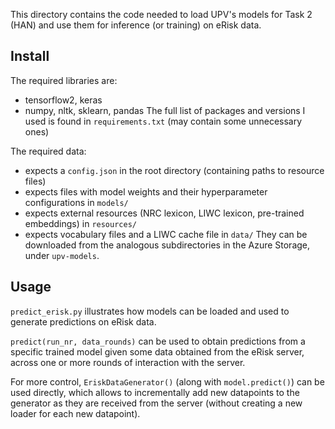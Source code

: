 This directory contains the code needed to load UPV's models for Task 2 (HAN) and use them for inference (or training) on eRisk data.

## Install
The required libraries are:
- tensorflow2, keras
- numpy, nltk, sklearn, pandas
The full list of packages and versions I used is found in `requirements.txt` (may contain some unnecessary ones)

The required data:
- expects a `config.json` in the root directory (containing paths to resource files)
- expects files with model weights and their hyperparameter configurations in `models/`
- expects external resources (NRC lexicon, LIWC lexicon, pre-trained embeddings) in `resources/`
- expects vocabulary files and a LIWC cache file in `data/`
They can be downloaded from the analogous subdirectories in the Azure Storage, under `upv-models`.

## Usage

`predict_erisk.py` illustrates how models can be loaded and used to generate predictions on eRisk data.

`predict(run_nr, data_rounds)` can be used to obtain predictions from a specific trained model given some data obtained from the eRisk server, across one or more rounds of interaction with the server.

For more control, `EriskDataGenerator()` (along with `model.predict()`) can be used directly, which allows to incrementally add new datapoints to the generator as they are received from the server (without creating a new loader for each new datapoint).